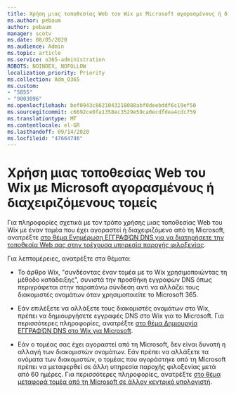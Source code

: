 ```yaml
---
title: Χρήση μιας τοποθεσίας Web του Wix με Microsoft αγορασμένους ή διαχειριζόμενους τομείς
ms.author: pebaum
author: pebaum
manager: scotv
ms.date: 08/05/2020
ms.audience: Admin
ms.topic: article
ms.service: o365-administration
ROBOTS: NOINDEX, NOFOLLOW
localization_priority: Priority
ms.collection: Adm_O365
ms.custom:
- "5855"
- "9003096"
ms.openlocfilehash: bef0943c8621043218088abf0deebddf6c19ef50
ms.sourcegitcommit: c6692ce0fa1358ec3529e59ca0ecdfdea4cdc759
ms.translationtype: MT
ms.contentlocale: el-GR
ms.lasthandoff: 09/14/2020
ms.locfileid: "47664746"
---
```

# <a name="using-a-wix-website-with-microsoft-purchased-or-managed-domains"></a>Χρήση μιας τοποθεσίας Web του Wix με Microsoft αγορασμένους ή διαχειριζόμενους τομείς

Για πληροφορίες σχετικά με τον τρόπο χρήσης μιας τοποθεσίας Web του Wix με έναν τομέα που έχει αγοραστεί ή διαχειριζόμενο από τη Microsoft, ανατρέξτε [στο θέμα Ενημέρωση ΕΓΓΡΑΦΏΝ DNS για να διατηρήσετε την τοποθεσία Web σας στην τρέχουσα υπηρεσία παροχής φιλοξενίας](https://docs.microsoft.com/microsoft-365/admin/dns/update-dns-records-to-retain-current-hosting-provider).

Για λεπτομέρειες, ανατρέξτε στα θέματα: 

- Το άρθρο Wix, "συνδέοντας έναν τομέα με το Wix χρησιμοποιώντας τη μέθοδο κατάδειξης", συνιστά την προσθήκη εγγραφών DNS όπως περιγράφεται στην παραπάνω σύνδεση αντί να αλλάζει τους διακομιστές ονομάτων όταν χρησιμοποιείτε το Microsoft 365.

- Εάν επιλέξετε να αλλάξετε τους διακομιστές ονομάτων στο Wix, πρέπει να δημιουργήσετε εγγραφές DNS στο Wix για το Microsoft. Για περισσότερες πληροφορίες, ανατρέξτε [στο θέμα Δημιουργία ΕΓΓΡΑΦΏΝ DNS στο Wix για Microsoft](https://docs.microsoft.com/microsoft-365/admin/dns/create-dns-records-at-wix).

- Εάν ο τομέας σας έχει αγοραστεί από τη Microsoft, δεν είναι δυνατή η αλλαγή των διακομιστών ονομάτων. Εάν πρέπει να αλλάξετε τα ονόματα των διακομιστών, ο τομέας που αγοράστηκε από τη Microsoft πρέπει να μεταφερθεί σε άλλη υπηρεσία παροχής φιλοξενίας μετά από 60 ημέρες. Για περισσότερες πληροφορίες, ανατρέξτε [στο θέμα μεταφορά τομέα από τη Microsoft σε άλλον κεντρικό υπολογιστή](https://docs.microsoft.com/microsoft-365/admin/get-help-with-domains/transfer-a-domain-from-microsoft-to-another-host).
